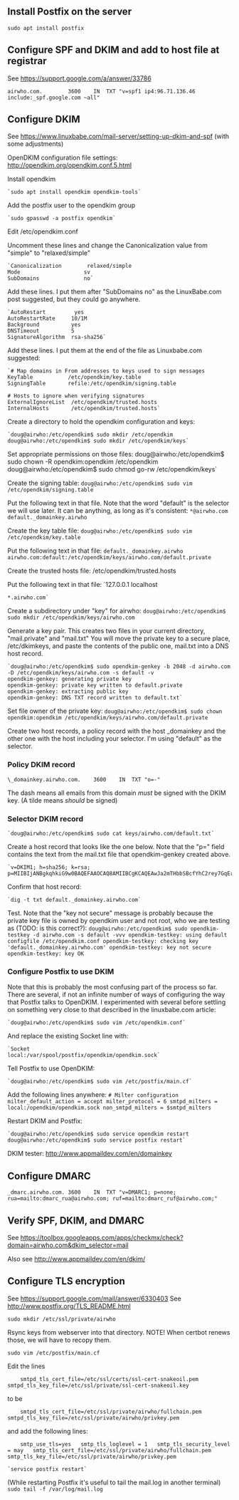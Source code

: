 
## Install Postfix on the server

`sudo apt install postfix`


## Configure SPF and DKIM and add to host file at registrar

See https://support.google.com/a/answer/33786

`airwho.com.		3600	IN	TXT	"v=spf1 ip4:96.71.136.46 include:_spf.google.com ~all"`


## Configure DKIM

See https://www.linuxbabe.com/mail-server/setting-up-dkim-and-spf (with some adjustments)

OpenDKIM configuration file settings: http://opendkim.org/opendkim.conf.5.html

Install opendkim

    `sudo apt install opendkim opendkim-tools`

Add the postfix user to the opendkim group

    `sudo gpasswd -a postfix opendkim`

Edit /etc/opendkim.conf

Uncomment these lines and change the Canonicalization value from "simple" to "relaxed/simple"

    `Canonicalization        relaxed/simple
    Mode                    sv
    SubDomains              no`

Add these lines.  I put them after "SubDomains no" as the LinuxBabe.com post suggested, but they could go anywhere.

    `AutoRestart         yes
    AutoRestartRate     10/1M
    Background          yes
    DNSTimeout          5
    SignatureAlgorithm  rsa-sha256`

Add these lines.  I put them at the end of the file as Linuxbabe.com suggested:

    `# Map domains in From addresses to keys used to sign messages
    KeyTable           /etc/opendkim/key.table
    SigningTable       refile:/etc/opendkim/signing.table

    # Hosts to ignore when verifying signatures
    ExternalIgnoreList  /etc/opendkim/trusted.hosts
    InternalHosts       /etc/opendkim/trusted.hosts`

Create a directory to hold the opendkim configuration and keys:

    `doug@airwho:/etc/opendkim$ sudo mkdir /etc/opendkim
    doug@airwho:/etc/opendkim$ sudo mkdir /etc/opendkim/keys`

Set appropriate permissions on those files:
    doug@airwho:/etc/opendkim$ sudo chown -R opendkim:opendkim /etc/opendkim
    doug@airwho:/etc/opendkim$ sudo chmod go-rw /etc/opendkim/keys`

Create the signing table:
    `doug@airwho:/etc/opendkim$ sudo vim /etc/opendkim/signing.table`

Put the following text in that file.  Note that the word "default" is the selector we will use later.  It can be anything, as long as it's consistent:
    `*@airwho.com default._domainkey.airwho`

Create the key table file:
    `doug@airwho:/etc/opendkim$ sudo vim /etc/opendkim/key.table`

Put the following text in that file:
    `default._domainkey.airwho    airwho.com:default:/etc/opendkim/keys/airwho.com/default.private`

Create the trusted hosts file:
/etc/opendkim/trusted.hosts

Put the following text in that file:
    `127.0.0.1
    localhost
    
    *.airwho.com`

Create a subdirectory under "key" for airwho:
    `doug@airwho:/etc/opendkim$ sudo mkdir /etc/opendkim/keys/airwho.com`


Generate a key pair.  This creates two files in your current directory, "mail.private" and "mail.txt"  You will move the private key to a secure place, /etc/dkimkeys, and paste the contents of the public one, mail.txt into a DNS host record.

    `doug@airwho:/etc/opendkim$ sudo opendkim-genkey -b 2048 -d airwho.com -D /etc/opendkim/keys/airwho.com -s default -v
    opendkim-genkey: generating private key
    opendkim-genkey: private key written to default.private
    opendkim-genkey: extracting public key
    opendkim-genkey: DNS TXT record written to default.txt`

Set file owner of the private key:
    `doug@airwho:/etc/opendkim$ sudo chown opendkim:opendkim /etc/opendkim/keys/airwho.com/default.private`

Create two host records, a policy record with the host \_domainkey and the other one with the host including your selector.  I'm using "default" as the selector.

### Policy DKIM record
`\_domainkey.airwho.com.	3600	IN	TXT	"o=-"`

The dash means all emails from this domain _must_ be signed with the DKIM key.  (A tilde means _should_ be signed)


### Selector DKIM record

    `doug@airwho:/etc/opendkim$ sudo cat keys/airwho.com/default.txt`

Create a host record that looks like the one below.  Note that the "p=" field contains the text from the mail.txt file that opendkim-genkey created above.
 
    `v=DKIM1; h=sha256; k=rsa; p=MIIBIjANBgkqhkiG9w0BAQEFAAOCAQ8AMIIBCgKCAQEAwJa2mTHbbSBcfYhC2rey7GqEr6F9AMa3p+Uq9EHH5x+8fLvCpZp8oL38SWxK3j7cY30az8LkyF35ijBGIbcdyPmJSkuDZ3+3G4kllc7yvR0GM/xbgl9ELGOT1OO3REh1qtF66w++GJbMxRnm96BIV2wmjA/BIo0W0rn+RUsNZ8x7Mo9hUC1Jw1lW3XRCzHowQ0dzZ3AM4Vr9xB4ddDuImi6FI8zPQxB3JAfXihrmU/TkNtAhUBpnz5z4pK5xVk8Em0keXhI/i9OiQU3BiZFx89NYzMXG7iQ5ZLWIE3SRAXK/oa0ZvqzBAqFz2addZpuEu8/R8FAReCEKEYvkr3dIyQIDAQAB`

Confirm that host record:

    `dig -t txt default._domainkey.airwho.com`

Test.  Note that the "key not secure" message is probably because the private key file is owned by opendkim user and not root, who we are testing as (TODO: is this correct?):
    `doug@airwho:/etc/opendkim$ sudo opendkim-testkey -d airwho.com -s default -vvv
    opendkim-testkey: using default configfile /etc/opendkim.conf
    opendkim-testkey: checking key 'default._domainkey.airwho.com'
    opendkim-testkey: key not secure
    opendkim-testkey: key OK` 


### Configure Postfix to use DKIM

Note that this is probably the most confusing part of the process so far.  There are several, if not an infinite number of ways of configuring the way that Postfix talks to OpenDKIM.  I experimented with several before settling on something very close to that described in the linuxbabe.com article:

    `doug@airwho:/etc/opendkim$ sudo vim /etc/opendkim.conf` 

And replace the existing Socket line with:

    `Socket                  local:/var/spool/postfix/opendkim/opendkim.sock`


Tell Postfix to use OpenDKIM:

    `doug@airwho:/etc/opendkim$ sudo vim /etc/postfix/main.cf`

Add the following lines anywhere:
    `# Milter configuration
    milter_default_action = accept
    milter_protocol = 6
    smtpd_milters = local:/opendkim/opendkim.sock
    non_smtpd_milters = $smtpd_milters`

Restart DKIM and Postfix:

    `doug@airwho:/etc/opendkim$ sudo service opendkim restart
    doug@airwho:/etc/opendkim$ sudo service postfix restart`

DKIM tester: http://www.appmaildev.com/en/domainkey




## Configure DMARC

`_dmarc.airwho.com.	3600	IN	TXT	"v=DMARC1; p=none; rua=mailto:dmarc_rua@airwho.com; ruf=mailto:dmarc_ruf@airwho.com;"`


## Verify SPF, DKIM, and DMARC

See https://toolbox.googleapps.com/apps/checkmx/check?domain=airwho.com&dkim_selector=mail

Also see http://www.appmaildev.com/en/dkim/


## Configure TLS encryption

See https://support.google.com/mail/answer/6330403
See http://www.postfix.org/TLS_README.html

`sudo mkdir /etc/ssl/private/airwho`

Rsync keys from webserver into that directory.  NOTE! When certbot renews those, we will have to recopy them.

`sudo vim /etc/postfix/main.cf`

Edit the lines

`    smtpd_tls_cert_file=/etc/ssl/certs/ssl-cert-snakeoil.pem  
     smtpd_tls_key_file=/etc/ssl/private/ssl-cert-snakeoil.key`

to be

`    smtpd_tls_cert_file=/etc/ssl/private/airwho/fullchain.pem  
     smtpd_tls_key_file=/etc/ssl/private/airwho/privkey.pem`

and add the following lines:

`    smtp_use_tls=yes  
     smtp_tls_loglevel = 1  
     smtp_tls_security_level = may  
     smtp_tls_cert_file=/etc/ssl/private/airwho/fullchain.pem  
     smtp_tls_key_file=/etc/ssl/private/airwho/privkey.pem`

    `service postfix restart`

(While restarting Postfix it's useful to tail the mail.log in another terminal)  
    `sudo tail -f /var/log/mail.log`

